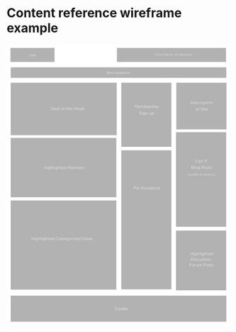 # Content reference wireframe example

![Content reference wireframe](/assets/content-reference-wireframe.jpg)
